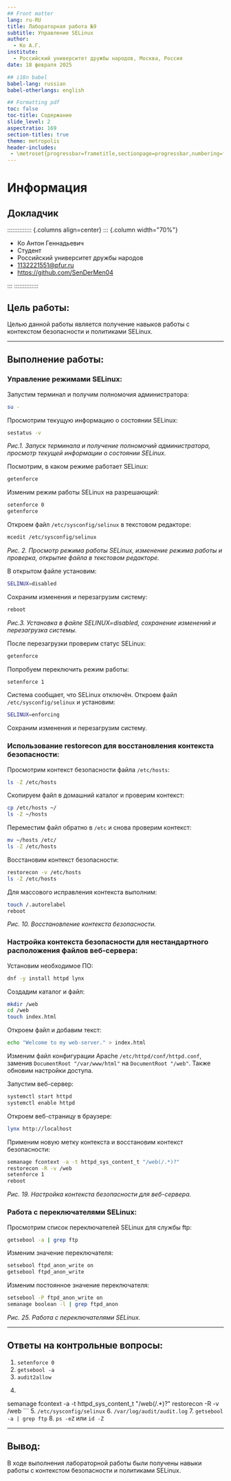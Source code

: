 ```yaml
---
## Front matter
lang: ru-RU
title: Лабораторная работа №9
subtitle: Управление SELinux
author:
  - Ко А.Г.
institute:
  - Российский университет дружбы народов, Москва, Россия
date: 18 февраля 2025

## i18n babel
babel-lang: russian
babel-otherlangs: english

## Formatting pdf
toc: false
toc-title: Содержание
slide_level: 2
aspectratio: 169
section-titles: true
theme: metropolis
header-includes:
 - \metroset{progressbar=frametitle,sectionpage=progressbar,numbering=fraction}
---
```


# Информация

## Докладчик

:::::::::::::: {.columns align=center}
::: {.column width="70%"}

  * Ко Антон Геннадьевич
  * Студент
  * Российский университет дружбы народов
  * [1132221551@pfur.ru](mailto:1132221551@pfur.ru)
  * <https://github.com/SenDerMen04>

:::
::::::::::::::

## Цель работы:
Целью данной работы является получение навыков работы с контекстом безопасности и политиками SELinux.

---

## Выполнение работы:

### Управление режимами SELinux:
Запустим терминал и получим полномочия администратора:
```bash
su -
```
Просмотрим текущую информацию о состоянии SELinux:
```bash
sestatus -v
```
_Рис.1. Запуск терминала и получение полномочий администратора, просмотр текущей информации о состоянии SELinux._

Посмотрим, в каком режиме работает SELinux:
```bash
getenforce
```
Изменим режим работы SELinux на разрешающий:
```bash
setenforce 0
getenforce
```
Откроем файл `/etc/sysconfig/selinux` в текстовом редакторе:
```bash
mcedit /etc/sysconfig/selinux
```
_Рис. 2. Просмотр режима работы SELinux, изменение режима работы и проверка, открытие файла в текстовом редакторе._

В открытом файле установим:
```bash
SELINUX=disabled
```
Сохраним изменения и перезагрузим систему:
```bash
reboot
```
_Рис.3. Установка в файле SELINUX=disabled, сохранение изменений и перезагрузка системы._

После перезагрузки проверим статус SELinux:
```bash
getenforce
```
Попробуем переключить режим работы:
```bash
setenforce 1
```
Система сообщает, что SELinux отключён. Откроем файл `/etc/sysconfig/selinux` и установим:
```bash
SELINUX=enforcing
```
Сохраним изменения и перезагрузим систему.

### Использование restorecon для восстановления контекста безопасности:

Просмотрим контекст безопасности файла `/etc/hosts`:
```bash
ls -Z /etc/hosts
```
Скопируем файл в домашний каталог и проверим контекст:
```bash
cp /etc/hosts ~/ 
ls -Z ~/hosts
```
Переместим файл обратно в `/etc` и снова проверим контекст:
```bash
mv ~/hosts /etc/
ls -Z /etc/hosts
```
Восстановим контекст безопасности:
```bash
restorecon -v /etc/hosts
ls -Z /etc/hosts
```
Для массового исправления контекста выполним:
```bash
touch /.autorelabel
reboot
```
_Рис. 10. Восстановление контекста безопасности._

### Настройка контекста безопасности для нестандартного расположения файлов веб-сервера:

Установим необходимое ПО:
```bash
dnf -y install httpd lynx
```
Создадим каталог и файл:
```bash
mkdir /web
cd /web
touch index.html
```
Откроем файл и добавим текст:
```bash
echo "Welcome to my web-server." > index.html
```
Изменим файл конфигурации Apache `/etc/httpd/conf/httpd.conf`, заменив `DocumentRoot "/var/www/html"` на `DocumentRoot "/web"`. Также обновим настройки доступа.

Запустим веб-сервер:
```bash
systemctl start httpd
systemctl enable httpd
```
Откроем веб-страницу в браузере:
```bash
lynx http://localhost
```
Применим новую метку контекста и восстановим контекст безопасности:
```bash
semanage fcontext -a -t httpd_sys_content_t "/web(/.*)?"
restorecon -R -v /web
setenforce 1
reboot
```
_Рис. 19. Настройка контекста безопасности для веб-сервера._

### Работа с переключателями SELinux:

Просмотрим список переключателей SELinux для службы ftp:
```bash
getsebool -a | grep ftp
```
Изменим значение переключателя:
```bash
setsebool ftpd_anon_write on
getsebool ftpd_anon_write
```
Изменим постоянное значение переключателя:
```bash
setsebool -P ftpd_anon_write on
semanage boolean -l | grep ftpd_anon
```
_Рис. 25. Работа с переключателями SELinux._

---

## Ответы на контрольные вопросы:
1. `setenforce 0`
2. `getsebool -a`
3. `audit2allow`
4. ```bash
semanage fcontext -a -t httpd_sys_content_t "/web(/.*)?"
restorecon -R -v /web
    ```
5. `/etc/sysconfig/selinux`
6. `/var/log/audit/audit.log`
7. `getsebool -a | grep ftp`
8. `ps -eZ` или `id -Z`

---

## Вывод:
В ходе выполнения лабораторной работы были получены навыки работы с контекстом безопасности и политиками SELinux.

